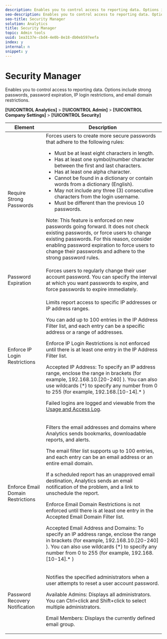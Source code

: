 ```yaml
---
description: Enables you to control access to reporting data. Options include strong passwords, password expiration, IP login restrictions, and email domain restrictions.
seo-description: Enables you to control access to reporting data. Options include strong passwords, password expiration, IP login restrictions, and email domain restrictions.
seo-title: Security Manager
solution: Analytics
title: Security Manager
topic: Admin tools
uuid: 1ea3137e-cbd4-4e0b-8e18-db0eb597eefa
index: y
internal: n
snippet: y
---
```


# Security Manager

Enables you to control access to reporting data. Options include strong passwords, password expiration, IP login restrictions, and email domain restrictions.

 **[!UICONTROL Analytics]** > **[!UICONTROL Admin]** > **[!UICONTROL Company Settings]** > **[!UICONTROL Security]** 

<table id="table_F1AD9DE5094A4FC2B9DA8D01198F944B"> 
 <thead> 
  <tr> 
   <th colname="col1" class="entry"> Element </th> 
   <th colname="col2" class="entry"> Description </th> 
  </tr> 
 </thead>
 <tbody> 
  <tr> 
   <td colname="col1"> <span class="wintitle"> Require Strong Passwords </span> </td> 
   <td colname="col2">Forces users to create more secure passwords that adhere to the following rules: 
    <ul id="ul_100CC57EB4374DAA87B2074BA8B46F26"> 
     <li id="li_4D9102C361044FADBC14402A8398F2F3">Must be at least eight characters in length. </li> 
     <li id="li_AFE9568C14894E93BFDFDC84DCD2838D">Has at least one symbol/number character between the first and last characters. </li> 
     <li id="li_ECA05BEF7BFD4430B09D4A953B41D2A6">Has at least one alpha character. </li> 
     <li id="li_6928045588E94E28851BB15991C8D51E">Cannot be found in a dictionary or contain words from a dictionary (English). </li> 
     <li id="li_C3DD4608CA6F43E4B1E4FCFC6D116371">May not include any three (3) consecutive characters from the login username. </li> 
     <li id="li_687838CA01B94EE29EF4C09F485C5537">Must be different than the previous 10 passwords. </li> 
    </ul> <p>Note:  This feature is enforced on new passwords going forward. It does not check existing passwords, or force users to change existing passwords. For this reason, consider enabling password expiration to force users to change their passwords and adhere to the strong password rules. </p> </td> 
  </tr> 
  <tr> 
   <td colname="col1"> <span class="wintitle"> Password Expiration</span> </td> 
   <td colname="col2"> Forces users to regularly change their user account password. You can specify the interval at which you want passwords to expire, and force passwords to expire immediately. </td> 
  </tr> 
  <tr> 
   <td colname="col1"> <span class="wintitle"> Enforce IP Login Restrictions</span> </td> 
   <td colname="col2"> <p>Limits report access to specific IP addresses or IP address ranges. </p> <p>You can add up to 100 entries in the IP Address Filter list, and each entry can be a specific address or a range of addresses. </p> <p> <span class="wintitle"> Enforce IP Login Restrictions</span> is not enforced until there is at least one entry in the IP Address Filter list. </p> <p> <span class="uicontrol"> Accepted IP Address</span>: To specify an IP address range, enclose the range in brackets (for example, 
     <userinput>
       192.168.10.[20-240]
     </userinput>). You can also use wildcards (*) to specify any number from 0 to 255 (for example, 
     <userinput>
       192.168.[10-14].*
     </userinput>) </p> <p>Failed logins are logged and viewable from the <a href="../../admin/admin/logs.md#section_6FBAF92D9EA244809C45A78A2F0A7232" format="dita" scope="local"> Usage and Access Log</a>. </p> </td> 
  </tr> 
  <tr> 
   <td colname="col1"> <span class="wintitle"> Enforce Email Domain Restrictions</span> </td> 
   <td colname="col2"> <p>Filters the email addresses and domains where Analytics sends bookmarks, downloadable reports, and alerts. </p> <p>The email filter list supports up to 100 entries, and each entry can be an email address or an entire email domain. </p> <p>If a scheduled report has an unapproved email destination, Analytics sends an email notification of the problem, and a link to unschedule the report. </p> <p> <span class="wintitle"> Enforce Email Domain Restrictions</span> is not enforced until there is at least one entry in the <span class="wintitle"> Accepted Email Domain Filter</span> list. </p> <p> <span class="uicontrol"> Accepted Email Address and Domains</span>: To specify an IP address range, enclose the range in brackets (for example, 
     <userinput>
       192.168.10.[20-240]
     </userinput>). You can also use wildcards (*) to specify any number from 0 to 255 (for example, 
     <userinput>
       192.168.[10-14].*
     </userinput>) </p> </td> 
  </tr> 
  <tr> 
   <td colname="col1"> <span class="wintitle"> Password Recovery Notification</span> </td> 
   <td colname="col2"> <p>Notifies the specified administrators when a user attempts to reset a user account password. </p> <p> <span class="uicontrol"> Available Admins</span>: Displays all administrators. You can Ctrl+click and Shift+click to select multiple administrators. </p> <p> <span class="uicontrol"> Email Members</span>: Displays the currently defined email group. </p> </td> 
  </tr> 
 </tbody> 
</table>

